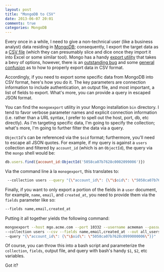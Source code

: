 ```yaml
---
layout: post
title: "MongoDB to CSV"
date: 2013-06-07 20:01
comments: true
categories: MongoDB
---
```



Every once in a while, I need to give a non-technical user (like a business analyst) data residing in [MongoDB](http://www.mongodb.org/); consequently, I export the target data as a [CSV file](http://en.wikipedia.org/wiki/Comma-separated_values) (which they can presumably slice and dice once they import it into Excel or some similar tool). Mongo has a handy [export utility](http://docs.mongodb.org/manual/reference/program/mongoexport/) that takes a bevy of options, however, there is an [outstanding bug](https://jira.mongodb.org/browse/SERVER-4224) and some [general confusion](http://stackoverflow.com/questions/6814151/how-to-export-collection-to-csv-in-mongodb) as to how to properly export data in CSV format. 

<!-- more -->

Accordingly, if you need to export some specific data from MongoDB into CSV format, here's how you do it. The key parameters are connection information to include authentication, an output file, and most important, a list of fields to export. What's more, you can provide a query in escaped JSON format.

You can find the `mongoexport` utility in your Mongo installation `bin` directory. I tend to favor verbose parameter names and explicit connection information (i.e. rather than a URL syntax, I prefer to spell out the host, port, db, etc directly).  As I'm targeting specific data, I'm going to specify the collection; what's more, I'm going to further filter the data via a query. 

`ObjectId`'s can be referenced via the `$oid` format; furthermore, you'll need to escape all JSON quotes. For example, if my query is against a `users` collection and filtered by `account_id` (which is an `ObjectId`), the query via the `mongo` shell would be:

``` javascript Mongo Shell Query
db.users.find({account_id:ObjectId('5058ca07b7628c0002099006')})
```

Via the command line &agrave; la `monogexport`, this translates to:

``` bash Collections and queries
 --collection users --query "{\"account_id\": {\"\$oid\": \"5058ca07b7628c0002000006\"}}"
```

Finally, if you want to only export a portion of the fields in a `user` document, for example, `name`, `email`, and `created_at`, you need to provide them via the `fields` parameter like so:

``` bash Fields declaration
--fields name,email,created_at
```

Putting it all together yields the following command:

``` bash Puttin' it all together
mongoexport --host mgo.acme.com --port 10332 --username acmeman --password 12345  \
--collection users --csv --fields name,email,created_at --out all_users.csv --db my_db \
--query "{\"account_id\": {\"\$oid\": \"5058ca07b7628c0999000006\"}}"
```

Of course, you can throw this into a bash script and parameterize the `collection`, `fields`, output file, and query with bash's handy `$1`, `$2`, etc variables. 

Got it?

